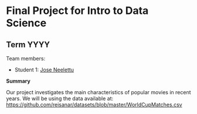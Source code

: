 # Final Project for Intro to Data Science

## Term YYYY

Team members: 

- Student 1: [Jose Neelettu](mailto:jneelettu1248@floridapoly.edu)

**Summary**

Our project investigates the main characteristics of popular movies in recent years.
We will be using the data available at: 
<https://github.com/reisanar/datasets/blob/master/WorldCupMatches.csv> 
